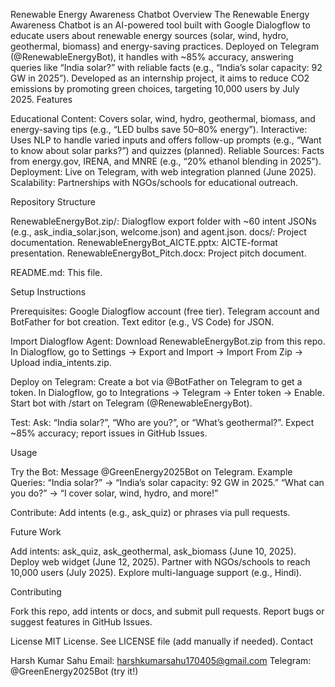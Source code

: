 Renewable Energy Awareness Chatbot
Overview
The Renewable Energy Awareness Chatbot is an AI-powered tool built with Google Dialogflow to educate users about renewable energy sources (solar, wind, hydro, geothermal, biomass) and energy-saving practices. Deployed on Telegram (@RenewableEnergyBot), it handles with ~85% accuracy, answering queries like “India solar?” with reliable facts (e.g., “India’s solar capacity: 92 GW in 2025”). Developed as an internship project, it aims to reduce CO2 emissions by promoting green choices, targeting 10,000 users by July 2025.
Features

Educational Content: Covers solar, wind, hydro, geothermal, biomass, and energy-saving tips (e.g., “LED bulbs save 50–80% energy”).
Interactive: Uses NLP to handle varied inputs and offers follow-up prompts (e.g., “Want to know about solar parks?”) and quizzes (planned).
Reliable Sources: Facts from energy.gov, IRENA, and MNRE (e.g., “20% ethanol blending in 2025”).
Deployment: Live on Telegram, with web integration planned (June 2025).
Scalability: Partnerships with NGOs/schools for educational outreach.

Repository Structure

RenewableEnergyBot.zip/: Dialogflow export folder with ~60 intent JSONs (e.g., ask_india_solar.json, welcome.json) and agent.json.
docs/: Project documentation.
RenewableEnergyBot_AICTE.pptx: AICTE-format presentation.
RenewableEnergyBot_Pitch.docx: Project pitch document.


README.md: This file.

Setup Instructions

Prerequisites:
Google Dialogflow account (free tier).
Telegram account and BotFather for bot creation.
Text editor (e.g., VS Code) for JSON.


Import Dialogflow Agent:
Download RenewableEnergyBot.zip from this repo.
In Dialogflow, go to Settings → Export and Import → Import From Zip → Upload india_intents.zip.


Deploy on Telegram:
Create a bot via @BotFather on Telegram to get a token.
In Dialogflow, go to Integrations → Telegram → Enter token → Enable.
Start bot with /start on Telegram (@RenewableEnergyBot).


Test:
Ask: “India solar?”, “Who are you?”, or “What’s geothermal?”.
Expect ~85% accuracy; report issues in GitHub Issues.



Usage

Try the Bot: Message @GreenEnergy2025Bot on Telegram.
Example Queries:
“India solar?” → “India’s solar capacity: 92 GW in 2025.”
“What can you do?” → “I cover solar, wind, hydro, and more!”


Contribute: Add intents (e.g., ask_quiz) or phrases via pull requests.


Future Work

Add intents: ask_quiz, ask_geothermal, ask_biomass (June 10, 2025).
Deploy web widget (June 12, 2025).
Partner with NGOs/schools to reach 10,000 users (July 2025).
Explore multi-language support (e.g., Hindi).

Contributing

Fork this repo, add intents or docs, and submit pull requests.
Report bugs or suggest features in GitHub Issues.

License
MIT License. See LICENSE file (add manually if needed).
Contact

Harsh Kumar Sahu
Email: harshkumarsahu170405@gmail.com
Telegram: @GreenEnergy2025Bot (try it!)

